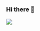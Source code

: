 ### Hi there 👋

<img src="[https://github-readme-linkedin-mu.vercel.app/]/[experience]?username=[https://www.linkedin.com/in/noelia-bentancor-bb27361b1/]" />
